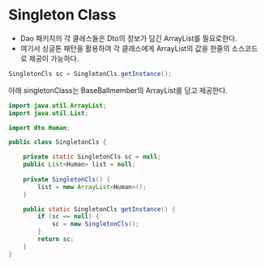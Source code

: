 # Singleton Class
- Dao 패키지의 각 클래스들은 Dto의 정보가 담긴 ArrayList를 필요로한다. 
- 여기서 싱글톤 패턴을 활용하여 각 클래스에게 ArrayList의 값을 한줄의 소스코드로 제공이 가능하다.
```java
SingletonCls sc = SingletonCls.getInstance();
```
아래 singletonClass는 BaseBallmember의 ArrayList를 담고 제공한다.
```java
import java.util.ArrayList;
import java.util.List;

import dto.Human;

public class SingletonCls {

	private static SingletonCls sc = null;
	public List<Human> list = null;
	
	private SingletonCls() {
		list = new ArrayList<Human>();
	}

	public static SingletonCls getInstance() {
		if (sc == null) {
			sc = new SingletonCls();
		}
		return sc;
	}
}
```

